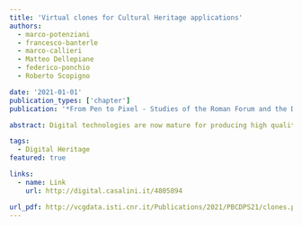 ```yaml
---
title: 'Virtual clones for Cultural Heritage applications'
authors:
  - marco-potenziani
  - francesco-banterle
  - marco-callieri
  - Matteo Dellepiane
  - federico-ponchio
  - Roberto Scopigno

date: '2021-01-01'
publication_types: ['chapter']
publication: '*From Pen to Pixel - Studies of the Roman Forum and the Digital Future of World Heritage*'

abstract: Digital technologies are now mature for producing high quality digital replicas of Cultural Heritage (CH) artifacts. The research results produced in the last decade have shown an impressive evolution and consolidation of the technologies for acquiring high-quality digital 3D models, encompassing both geometry and color (or, better, surface reflectance properties). Some recent technologies for constructing 3D models enriched by a high-quality encoding of the color attribute will be presented. The focus of this paper is to show and discuss practical solutions, which could be deployed without requiring the installation of a specific or sophisticated acquisition lab setup. In the second part of this paper, we focus on new solutions for the interactive visualization of complex models, adequate for modern communication channels such as the web and the mobile platforms. Together with algorithms and approaches, we show also some practical examples where high-quality 3D models have been used in CH research, restoration and conservation.

tags:
  - Digital Heritage
featured: true

links:
  - name: Link
    url: http://digital.casalini.it/4805894

url_pdf: http://vcgdata.isti.cnr.it/Publications/2021/PBCDPS21/clones.pdf
---
```

